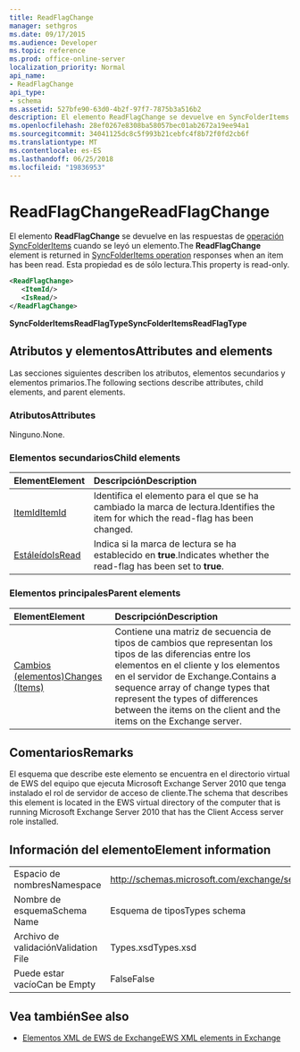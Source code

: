 ```yaml
---
title: ReadFlagChange
manager: sethgros
ms.date: 09/17/2015
ms.audience: Developer
ms.topic: reference
ms.prod: office-online-server
localization_priority: Normal
api_name:
- ReadFlagChange
api_type:
- schema
ms.assetid: 527bfe90-63d0-4b2f-97f7-7875b3a516b2
description: El elemento ReadFlagChange se devuelve en SyncFolderItems respuestas a la operación cuando se leyó un elemento. Esta propiedad es de sólo lectura.
ms.openlocfilehash: 28ef0267e8308ba58057bec01ab2672a19ee94a1
ms.sourcegitcommit: 34041125dc8c5f993b21cebfc4f8b72f0fd2cb6f
ms.translationtype: MT
ms.contentlocale: es-ES
ms.lasthandoff: 06/25/2018
ms.locfileid: "19836953"
---
```

# <a name="readflagchange"></a><span data-ttu-id="58c3b-104">ReadFlagChange</span><span class="sxs-lookup"><span data-stu-id="58c3b-104">ReadFlagChange</span></span>

<span data-ttu-id="58c3b-105">El elemento **ReadFlagChange** se devuelve en las respuestas de [operación SyncFolderItems](syncfolderitems-operation.md) cuando se leyó un elemento.</span><span class="sxs-lookup"><span data-stu-id="58c3b-105">The **ReadFlagChange** element is returned in [SyncFolderItems operation](syncfolderitems-operation.md) responses when an item has been read.</span></span> <span data-ttu-id="58c3b-106">Esta propiedad es de sólo lectura.</span><span class="sxs-lookup"><span data-stu-id="58c3b-106">This property is read-only.</span></span> 
  
```xml
<ReadFlagChange>
   <ItemId/>
   <IsRead/>
</ReadFlagChange>
```

 <span data-ttu-id="58c3b-107">**SyncFolderItemsReadFlagType**</span><span class="sxs-lookup"><span data-stu-id="58c3b-107">**SyncFolderItemsReadFlagType**</span></span>
## <a name="attributes-and-elements"></a><span data-ttu-id="58c3b-108">Atributos y elementos</span><span class="sxs-lookup"><span data-stu-id="58c3b-108">Attributes and elements</span></span>

<span data-ttu-id="58c3b-109">Las secciones siguientes describen los atributos, elementos secundarios y elementos primarios.</span><span class="sxs-lookup"><span data-stu-id="58c3b-109">The following sections describe attributes, child elements, and parent elements.</span></span>
  
### <a name="attributes"></a><span data-ttu-id="58c3b-110">Atributos</span><span class="sxs-lookup"><span data-stu-id="58c3b-110">Attributes</span></span>

<span data-ttu-id="58c3b-111">Ninguno.</span><span class="sxs-lookup"><span data-stu-id="58c3b-111">None.</span></span>
  
### <a name="child-elements"></a><span data-ttu-id="58c3b-112">Elementos secundarios</span><span class="sxs-lookup"><span data-stu-id="58c3b-112">Child elements</span></span>

|<span data-ttu-id="58c3b-113">**Element**</span><span class="sxs-lookup"><span data-stu-id="58c3b-113">**Element**</span></span>|<span data-ttu-id="58c3b-114">**Descripción**</span><span class="sxs-lookup"><span data-stu-id="58c3b-114">**Description**</span></span>|
|:-----|:-----|
|[<span data-ttu-id="58c3b-115">ItemId</span><span class="sxs-lookup"><span data-stu-id="58c3b-115">ItemId</span></span>](itemid.md) <br/> |<span data-ttu-id="58c3b-116">Identifica el elemento para el que se ha cambiado la marca de lectura.</span><span class="sxs-lookup"><span data-stu-id="58c3b-116">Identifies the item for which the read-flag has been changed.</span></span>  <br/> |
|[<span data-ttu-id="58c3b-117">Estáleído</span><span class="sxs-lookup"><span data-stu-id="58c3b-117">IsRead</span></span>](isread.md) <br/> |<span data-ttu-id="58c3b-118">Indica si la marca de lectura se ha establecido en **true**.</span><span class="sxs-lookup"><span data-stu-id="58c3b-118">Indicates whether the read-flag has been set to **true**.</span></span>  <br/> |
   
### <a name="parent-elements"></a><span data-ttu-id="58c3b-119">Elementos principales</span><span class="sxs-lookup"><span data-stu-id="58c3b-119">Parent elements</span></span>

|<span data-ttu-id="58c3b-120">**Element**</span><span class="sxs-lookup"><span data-stu-id="58c3b-120">**Element**</span></span>|<span data-ttu-id="58c3b-121">**Descripción**</span><span class="sxs-lookup"><span data-stu-id="58c3b-121">**Description**</span></span>|
|:-----|:-----|
|[<span data-ttu-id="58c3b-122">Cambios (elementos)</span><span class="sxs-lookup"><span data-stu-id="58c3b-122">Changes (Items)</span></span>](changes-items.md) <br/> |<span data-ttu-id="58c3b-123">Contiene una matriz de secuencia de tipos de cambios que representan los tipos de las diferencias entre los elementos en el cliente y los elementos en el servidor de Exchange.</span><span class="sxs-lookup"><span data-stu-id="58c3b-123">Contains a sequence array of change types that represent the types of differences between the items on the client and the items on the Exchange server.</span></span>  <br/> |
   
## <a name="remarks"></a><span data-ttu-id="58c3b-124">Comentarios</span><span class="sxs-lookup"><span data-stu-id="58c3b-124">Remarks</span></span>

<span data-ttu-id="58c3b-125">El esquema que describe este elemento se encuentra en el directorio virtual de EWS del equipo que ejecuta Microsoft Exchange Server 2010 que tenga instalado el rol de servidor de acceso de cliente.</span><span class="sxs-lookup"><span data-stu-id="58c3b-125">The schema that describes this element is located in the EWS virtual directory of the computer that is running Microsoft Exchange Server 2010 that has the Client Access server role installed.</span></span>
  
## <a name="element-information"></a><span data-ttu-id="58c3b-126">Información del elemento</span><span class="sxs-lookup"><span data-stu-id="58c3b-126">Element information</span></span>

|||
|:-----|:-----|
|<span data-ttu-id="58c3b-127">Espacio de nombres</span><span class="sxs-lookup"><span data-stu-id="58c3b-127">Namespace</span></span>  <br/> |http://schemas.microsoft.com/exchange/services/2006/types  <br/> |
|<span data-ttu-id="58c3b-128">Nombre de esquema</span><span class="sxs-lookup"><span data-stu-id="58c3b-128">Schema Name</span></span>  <br/> |<span data-ttu-id="58c3b-129">Esquema de tipos</span><span class="sxs-lookup"><span data-stu-id="58c3b-129">Types schema</span></span>  <br/> |
|<span data-ttu-id="58c3b-130">Archivo de validación</span><span class="sxs-lookup"><span data-stu-id="58c3b-130">Validation File</span></span>  <br/> |<span data-ttu-id="58c3b-131">Types.xsd</span><span class="sxs-lookup"><span data-stu-id="58c3b-131">Types.xsd</span></span>  <br/> |
|<span data-ttu-id="58c3b-132">Puede estar vacío</span><span class="sxs-lookup"><span data-stu-id="58c3b-132">Can be Empty</span></span>  <br/> |<span data-ttu-id="58c3b-133">False</span><span class="sxs-lookup"><span data-stu-id="58c3b-133">False</span></span>  <br/> |
   
## <a name="see-also"></a><span data-ttu-id="58c3b-134">Vea también</span><span class="sxs-lookup"><span data-stu-id="58c3b-134">See also</span></span>



- [<span data-ttu-id="58c3b-135">Elementos XML de EWS de Exchange</span><span class="sxs-lookup"><span data-stu-id="58c3b-135">EWS XML elements in Exchange</span></span>](ews-xml-elements-in-exchange.md)

